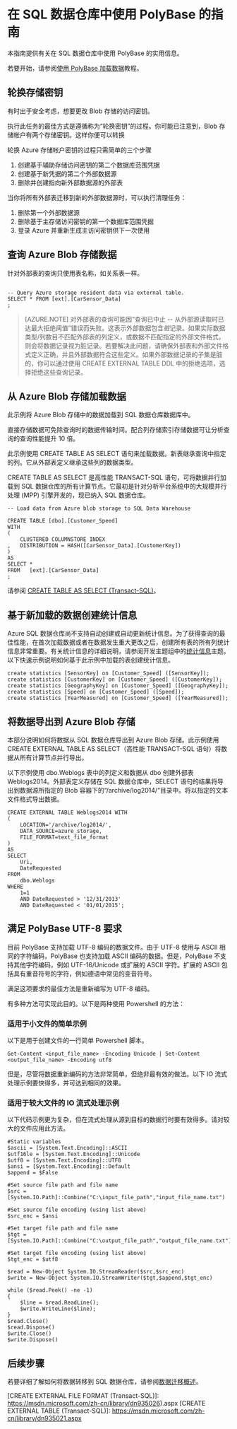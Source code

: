 <properties
   pageTitle="在 SQL 数据仓库中使用 PolyBase 的指南 | Azure"
   description="有关在 SQL 数据仓库方案中使用 PolyBase 的指导原则和建议。"
   services="sql-data-warehouse"
   documentationCenter="NA"
   authors="sahaj08"
   manager="barbkess"
   editor="jrowlandjones"/>

<tags
   ms.service="sql-data-warehouse"
   ms.date="03/03/2016"
   wacn.date="04/11/2016"/>


# 在 SQL 数据仓库中使用 PolyBase 的指南

本指南提供有关在 SQL 数据仓库中使用 PolyBase 的实用信息。

若要开始，请参阅[使用 PolyBase 加载数据][]教程。


## 轮换存储密钥

有时出于安全考虑，想要更改 Blob 存储的访问密钥。

执行此任务的最佳方式是遵循称为“轮换密钥”的过程。你可能已注意到，Blob 存储帐户有两个存储密钥。这样你便可以转换

轮换 Azure 存储帐户密钥的过程只需简单的三个步骤

1. 创建基于辅助存储访问密钥的第二个数据库范围凭据
2. 创建基于新凭据的第二个外部数据源
3. 删除并创建指向新外部数据源的外部表

当你将所有外部表迁移到新的外部数据源时，可以执行清理任务：
 
1. 删除第一个外部数据源
2. 删除基于主存储访问密钥的第一个数据库范围凭据
3. 登录 Azure 并重新生成主访问密钥供下一次使用

## 查询 Azure Blob 存储数据
针对外部表的查询只使用表名称，如关系表一样。

```

-- Query Azure storage resident data via external table. 
SELECT * FROM [ext].[CarSensor_Data]
;

```

> [AZURE.NOTE] 对外部表的查询可能因“查询已中止 -- 从外部源读取时已达最大拒绝阈值”错误而失败。这表示外部数据包含*脏*记录。如果实际数据类型/列数目不匹配外部表的列定义，或数据不匹配指定的外部文件格式，则会将数据记录视为脏记录。若要解决此问题，请确保外部表和外部文件格式定义正确，并且外部数据符合这些定义。如果外部数据记录的子集是脏的，你可以通过使用 CREATE EXTERNAL TABLE DDL 中的拒绝选项，选择拒绝这些查询记录。


## 从 Azure Blob 存储加载数据
此示例将 Azure Blob 存储中的数据加载到 SQL 数据仓库数据库中。

直接存储数据可免除查询时的数据传输时间。配合列存储索引存储数据可让分析查询的查询性能提升 10 倍。

此示例使用 CREATE TABLE AS SELECT 语句来加载数据。新表继承查询中指定的列。它从外部表定义继承这些列的数据类型。

CREATE TABLE AS SELECT 是高性能 TRANSACT-SQL 语句，可将数据并行加载到 SQL 数据仓库的所有计算节点。它最初是针对分析平台系统中的大规模并行处理 (MPP) 引擎开发的，现已纳入 SQL 数据仓库。

```
-- Load data from Azure blob storage to SQL Data Warehouse 

CREATE TABLE [dbo].[Customer_Speed]
WITH 
(   
    CLUSTERED COLUMNSTORE INDEX
,	DISTRIBUTION = HASH([CarSensor_Data].[CustomerKey])
)
AS 
SELECT * 
FROM   [ext].[CarSensor_Data]
;
```

请参阅 [CREATE TABLE AS SELECT (Transact-SQL)][]。

## 基于新加载的数据创建统计信息

Azure SQL 数据仓库尚不支持自动创建或自动更新统计信息。为了获得查询的最佳性能，在首次加载数据或者在数据发生重大更改之后，创建所有表的所有列统计信息非常重要。有关统计信息的详细说明，请参阅开发主题组中的[统计信息][]主题。以下快速示例说明如何基于此示例中加载的表创建统计信息。

```
create statistics [SensorKey] on [Customer_Speed] ([SensorKey]);
create statistics [CustomerKey] on [Customer_Speed] ([CustomerKey]);
create statistics [GeographyKey] on [Customer_Speed] ([GeographyKey]);
create statistics [Speed] on [Customer_Speed] ([Speed]);
create statistics [YearMeasured] on [Customer_Speed] ([YearMeasured]);
```

## 将数据导出到 Azure Blob 存储
本部分说明如何将数据从 SQL 数据仓库导出到 Azure Blob 存储。此示例使用 CREATE EXTERNAL TABLE AS SELECT（高性能 TRANSACT-SQL 语句）将数据从所有计算节点并行导出。

以下示例使用 dbo.Weblogs 表中的列定义和数据从 dbo 创建外部表 Weblogs2014。外部表定义存储在 SQL 数据仓库中，SELECT 语句的结果将导出到数据源所指定的 Blob 容器下的“/archive/log2014/”目录中。将以指定的文本文件格式导出数据。

```
CREATE EXTERNAL TABLE Weblogs2014 WITH
(
    LOCATION='/archive/log2014/',
    DATA_SOURCE=azure_storage,
    FILE_FORMAT=text_file_format
)
AS
SELECT
    Uri,
    DateRequested
FROM
    dbo.Weblogs
WHERE
    1=1
    AND DateRequested > '12/31/2013'
    AND DateRequested < '01/01/2015';
```


## 满足 PolyBase UTF-8 要求
目前 PolyBase 支持加载 UTF-8 编码的数据文件。由于 UTF-8 使用与 ASCII 相同的字符编码，PolyBase 也支持加载 ASCII 编码的数据。但是，PolyBase 不支持其他字符编码，例如 UTF-16/Unicode 或扩展的 ASCII 字符。扩展的 ASCII 包括具有重音符号的字符，例如德语中常见的变音符号。

满足这项要求的最佳方法是重新编写为 UTF-8 编码。

有多种方法可实现此目的。以下是两种使用 Powershell 的方法：

### 适用于小文件的简单示例

以下是用于创建文件的一行简单 Powershell 脚本。
 
```
Get-Content <input_file_name> -Encoding Unicode | Set-Content <output_file_name> -Encoding utf8
```

但是，尽管将数据重新编码的方法非常简单，但绝非最有效的做法。以下 IO 流式处理示例要快得多，并可达到相同的效果。

### 适用于较大文件的 IO 流式处理示例

以下代码示例更为复杂，但在流式处理从源到目标的数据行时要有效得多。请对较大的文件应用此方法。

    #Static variables
    $ascii = [System.Text.Encoding]::ASCII
    $utf16le = [System.Text.Encoding]::Unicode
    $utf8 = [System.Text.Encoding]::UTF8
    $ansi = [System.Text.Encoding]::Default
    $append = $False
    
    #Set source file path and file name
    $src = [System.IO.Path]::Combine("C:\input_file_path","input_file_name.txt")
    
    #Set source file encoding (using list above)
    $src_enc = $ansi
    
    #Set target file path and file name
    $tgt = [System.IO.Path]::Combine("C:\output_file_path","output_file_name.txt")
    
    #Set target file encoding (using list above)
    $tgt_enc = $utf8
    
    $read = New-Object System.IO.StreamReader($src,$src_enc)
    $write = New-Object System.IO.StreamWriter($tgt,$append,$tgt_enc)
    
    while ($read.Peek() -ne -1)
    {
        $line = $read.ReadLine();
        $write.WriteLine($line);
    }
    $read.Close()
    $read.Dispose()
    $write.Close()
    $write.Dispose()


## 后续步骤
若要详细了解如何将数据转移到 SQL 数据仓库，请参阅[数据迁移概述][]。

<!--Image references-->

<!--Article references-->
[Load data with bcp]: /documentation/articles/sql-data-warehouse-load-with-bcp
[使用 PolyBase 加载数据]: /documentation/articles/sql-data-warehouse-load-with-polybase
[solution partners]: /documentation/articles/sql-data-warehouse-solution-partners
[development overview]: /documentation/articles/sql-data-warehouse-overview-develop
[统计信息]: /documentation/articles/sql-data-warehouse-develop-statistics
[数据迁移概述]: /documentation/articles/sql-data-warehouse-overview-migrate

<!--MSDN references-->
[supported source/sink]: https://msdn.microsoft.com/zh-cn/library/dn894007.aspx
[copy activity]: https://msdn.microsoft.com/zh-cn/library/dn835035.aspx
[SQL Server destination adapter]: https://msdn.microsoft.com/zh-cn/library/ms141095.aspx
[SSIS]: https://msdn.microsoft.com/zh-cn/library/ms141026.aspx


<!-- External Links -->
[CREATE EXTERNAL DATA SOURCE (Transact-SQL)]: https://msdn.microsoft.com/zh-cn/library/dn935022.aspx
[CREATE EXTERNAL FILE FORMAT (Transact-SQL)]: https://msdn.microsoft.com/zh-cn/library/dn935026).aspx
[CREATE EXTERNAL TABLE (Transact-SQL)]: https://msdn.microsoft.com/zh-cn/library/dn935021.aspx

[DROP EXTERNAL DATA SOURCE (Transact-SQL)]: https://msdn.microsoft.com/zh-cn/library/mt146367.aspx
[DROP EXTERNAL FILE FORMAT (Transact-SQL)]: https://msdn.microsoft.com/zh-cn/library/mt146379.aspx
[DROP EXTERNAL TABLE (Transact-SQL)]: https://msdn.microsoft.com/zh-cn/library/mt130698.aspx

[CREATE TABLE AS SELECT (Transact-SQL)]: https://msdn.microsoft.com/zh-cn/library/mt204041.aspx
[INSERT...SELECT (Transact-SQL)]: https://msdn.microsoft.com/zh-cn/library/ms174335.aspx
[CREATE MASTER KEY (Transact-SQL)]: https://msdn.microsoft.com/zh-cn/library/ms174382.aspx
[CREATE CREDENTIAL (Transact-SQL)]: https://msdn.microsoft.com/zh-cn/library/ms189522.aspx
[CREATE DATABASE SCOPED CREDENTIAL (Transact-SQL)]: https://msdn.microsoft.com/zh-cn/library/mt270260.aspx
[DROP CREDENTIAL (Transact-SQL)]: https://msdn.microsoft.com/zh-cn/library/ms189450.aspx

<!---HONumber=Mooncake_0307_2016-->